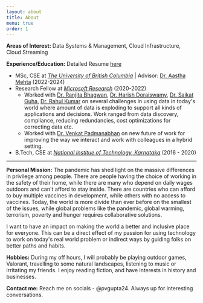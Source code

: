 ```yaml
---
layout: about
title: About
menu: true
order: 1
---
```

**Areas of Interest:** Data Systems & Management, Cloud Infrastructure, Cloud Streaming

**Experience/Education:** Detailed Resume [here](https://drive.google.com/file/d/1B3-ET43azqNzidnU2WaKNvVTsnACwLvh/view#)

- MSc, CSE at [*The University of British Columbia*](http://ubc.ca) \| Advisor: [Dr. Aastha Mehta](https://aasthakm.github.io/) (2022-2024)
- Research Fellow at [*Microsoft Research*](https://www.microsoft.com/en-us/research/academic-program/research-fellows-program-at-microsoft-research-india/) (2020-2022)
    - Worked with [Dr. Ranjita Bhagwan](https://www.microsoft.com/en-us/research/people/bhagwan/), [Dr. Harish Doraiswamy](https://www.microsoft.com/en-us/research/people/hdoraiswamy/), [Dr. Saikat Guha](https://www.microsoft.com/en-us/research/people/saikat/), [Dr. Rahul Kumar](https://www.linkedin.com/in/rahulskumar) on several challenges in using data in today's world where amount of data is exploding to support all kinds of applications and decisions. Work ranged from data discovery, compliance, reducing redundancies, cost optimizations for correcting data etc.
    - Worked with [Dr. Venkat Padmanabhan](https://www.microsoft.com/en-us/research/people/padmanab/) on new future of work for improving the way we interact and work with colleagues in a hybrid setting.
- B.Tech, CSE at [*National Institue of Technology, Karnataka*](http://nitk.ac.in) (2016 - 2020)

---

**Personal Mission:** The pandemic has shed light on the massive differences in privilege among people. There are people having the choice of working in the safety of their home, while there are many who depend on daily wages outdoors and can't afford to stay inside. There are countries who can afford to buy multiple vaccines in development, while others with no access to vaccines.
Today, the world is more divide than ever before on the smallest of the issues, while global problems like the pandemic, global warming, terrorism, poverty and hunger requires collaborative solutions.

I want to have an impact on making the world a better and inclusive place for everyone. This can be a direct effect of my passion for using technology to work on today's real world problem or indirect ways by guiding folks on better paths and habits.

**Hobbies:**
During my off hours, I will probably be playing outdoor games, Valorant, travelling to some natural landscapes, listening to music or irritating my friends.
I enjoy reading fiction, and have interests in history and businesses.

**Contact me:** Reach me on socials - @pvgupta24. Always up for interesting conversations.